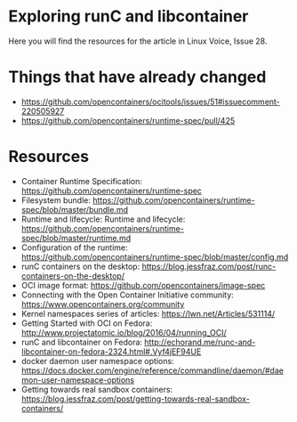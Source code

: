 # Exploring runC and libcontainer

Here you will find the resources for the article in Linux Voice, Issue 28.

# Things that have already changed

- https://github.com/opencontainers/ocitools/issues/51#issuecomment-220505927
- https://github.com/opencontainers/runtime-spec/pull/425


# Resources

- Container Runtime Specification: https://github.com/opencontainers/runtime-spec
- Filesystem bundle: https://github.com/opencontainers/runtime-spec/blob/master/bundle.md
- Runtime and lifecycle: Runtime and lifecycle: https://github.com/opencontainers/runtime-spec/blob/master/runtime.md
- Configuration of the runtime: https://github.com/opencontainers/runtime-spec/blob/master/config.md
- runC containers on the desktop: https://blog.jessfraz.com/post/runc-containers-on-the-desktop/
- OCI image format: https://github.com/opencontainers/image-spec
- Connecting with the Open Container Initiative community: https://www.opencontainers.org/community
- Kernel namespaces series of articles: https://lwn.net/Articles/531114/
- Getting Started with OCI on Fedora: http://www.projectatomic.io/blog/2016/04/running_OCI/
- runC and libcontainer on Fedora: http://echorand.me/runc-and-libcontainer-on-fedora-2324.html#.Vyf4jEF94UE
- docker daemon user namespace options: https://docs.docker.com/engine/reference/commandline/daemon/#daemon-user-namespace-options
- Getting towards real sandbox containers: https://blog.jessfraz.com/post/getting-towards-real-sandbox-containers/
